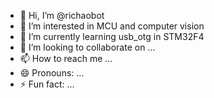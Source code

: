 - 👋 Hi, I’m @richaobot
- 👀 I’m interested in MCU and computer vision 
- 🌱 I’m currently learning usb_otg in STM32F4
- 💞️ I’m looking to collaborate on ...
- 📫 How to reach me ...
- 😄 Pronouns: ...
- ⚡ Fun fact: ...

<!---
richaobot/richaobot is a ✨ special ✨ repository because its `README.md` (this file) appears on your GitHub profile.
You can click the Preview link to take a look at your changes.
--->
